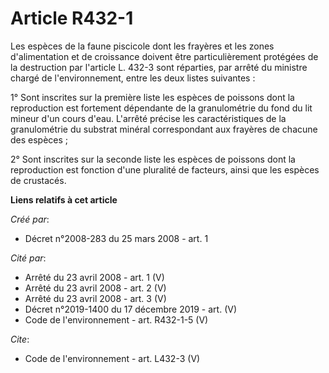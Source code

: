 # Article R432-1

Les espèces de la faune piscicole dont les frayères et les zones d'alimentation et de croissance doivent être
particulièrement protégées de la destruction par l'article L. 432-3 sont réparties, par arrêté du ministre chargé de
l'environnement, entre les deux listes suivantes : 

1° Sont inscrites sur la première liste les espèces de poissons dont la reproduction est fortement dépendante de la
granulométrie du fond du lit mineur d'un cours d'eau. L'arrêté précise les caractéristiques de la granulométrie du substrat
minéral correspondant aux frayères de chacune des espèces ; 

2° Sont inscrites sur la seconde liste les espèces de poissons dont la reproduction est fonction d'une pluralité de facteurs,
ainsi que les espèces de crustacés.

**Liens relatifs à cet article**

_Créé par_:

  - Décret n°2008-283 du 25 mars 2008 - art. 1

_Cité par_:

  - Arrêté du 23 avril 2008 - art. 1 (V)
  - Arrêté du 23 avril 2008 - art. 2 (V)
  - Arrêté du 23 avril 2008 - art. 3 (V)
  - Décret n°2019-1400 du 17 décembre 2019 - art. (V)
  - Code de l'environnement - art. R432-1-5 (V)

_Cite_:

  - Code de l'environnement - art. L432-3 (V)
